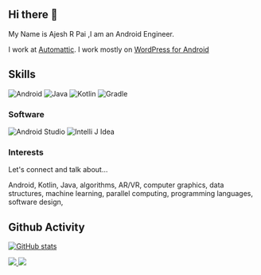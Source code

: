 ## Hi there 👋

My Name is Ajesh R Pai ,I am an Android Engineer. 

I work at [Automattic](https://github.com/Automattic). I work mostly on [WordPress for Android](https://github.com/wordpress-mobile/WordPress-Android)

## Skills

![Android](https://img.shields.io/badge/Android-3DDC84?logo=android&logoColor=white&style=for-the-badge)
![Java](https://img.shields.io/badge/Java-F8981D?logo=java&logoColor=white&style=for-the-badge)
![Kotlin](https://img.shields.io/badge/Kotlin-7F52FF?logo=kotlin&logoColor=white&style=for-the-badge)
![Gradle](https://img.shields.io/badge/gradle-02303A?style=for-the-badge&logo=gradle&logoColor=white)

### Software

![Android Studio](https://img.shields.io/badge/Android%20Studio-3DDC84?logo=androidstudio&logoColor=white&style=for-the-badge)
![Intelli J Idea](https://img.shields.io/badge/IntelliJ_IDEA-000000.svg?style=for-the-badge&logo=intellij-idea&logoColor=white)


### Interests

Let's connect and talk about…

Android, Kotlin, Java, algorithms, AR/VR, computer graphics, data structures, machine learning,
parallel computing, programming languages, software design, 

## Github Activity 

[![GitHub stats](https://github-readme-stats.vercel.app/api?username=AjeshRPai)](https://github.com/AjeshRPai/github-readme-stats)

<a href="https://www.linkedin.com/in/ajeshrpai/">
    <img src="https://img.shields.io/badge/LinkedIn-0077B5?style=for-the-badge&logo=linkedin&logoColor=white" />
</a>

<a href="ajeshrpai.com">
    <img src="https://img.shields.io/badge/Wordpress-21759B?style=for-the-badge&logo=wordpress&logoColor=white" />
</a>









